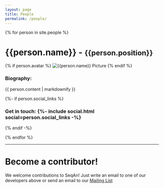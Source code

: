 ```yaml
---
layout: page
title: People
permalink: /people/
---
```


{% for person in site.people %}
# {{person.name}} - <small>{{person.position}}</small>

{% if person.avatar %}
![{{person.name}} Picture]({{person.avatar}})
{% endif %}

### Biography:
{{ person.content | markdownify }}

{%- if person.social_links %}
<h3>
Get in touch:
<span class="social-links">
  {%- include social.html social=person.social_links -%}
</span>
</h3>
{% endif -%}

{% endfor %}

----

# Become a contributor!

We welcome contributions to SeqAn!
Just write an email to one of our developers above or send an email to our
[Mailing List](https://lists.fu-berlin.de/listinfo/seqan-dev#subscribe)
